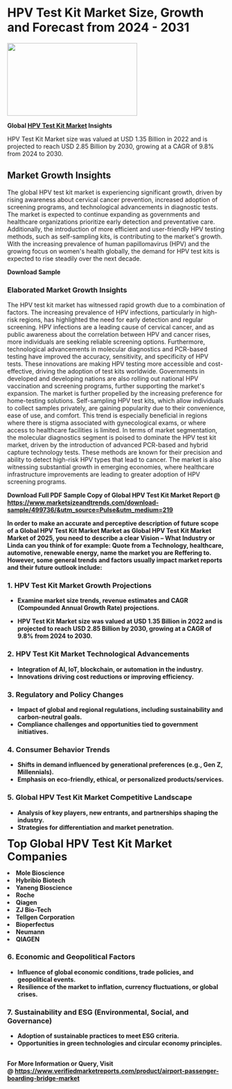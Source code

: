 <H1>HPV Test Kit Market Size, Growth and Forecast from 2024 - 2031</H1><img class="aligncenter size-medium wp-image-584254" src="https://thirdeyenews.in/wp-content/uploads/2024/09/Global-Market-Research-300x168.jpeg" alt="" width="300" height="168" /><p><strong>Global&nbsp;<a href="https://www.marketsizeandtrends.com/download-sample/499736/&amp;utm_source=Pulse&amp;utm_medium=219">HPV Test Kit Market</a> Insights</strong></p><p>HPV Test Kit Market size was valued at USD 1.35 Billion in 2022 and is projected to reach USD 2.85 Billion by 2030, growing at a CAGR of 9.8% from 2024 to 2030.</p><p><h2>Market Growth Insights</h2> The global HPV test kit market is experiencing significant growth, driven by rising awareness about cervical cancer prevention, increased adoption of screening programs, and technological advancements in diagnostic tests. The market is expected to continue expanding as governments and healthcare organizations prioritize early detection and preventative care. Additionally, the introduction of more efficient and user-friendly HPV testing methods, such as self-sampling kits, is contributing to the market's growth. With the increasing prevalence of human papillomavirus (HPV) and the growing focus on women's health globally, the demand for HPV test kits is expected to rise steadily over the next decade. <p><strong>Download Sample</strong></p> <h3>Elaborated Market Growth Insights</h3> The HPV test kit market has witnessed rapid growth due to a combination of factors. The increasing prevalence of HPV infections, particularly in high-risk regions, has highlighted the need for early detection and regular screening. HPV infections are a leading cause of cervical cancer, and as public awareness about the correlation between HPV and cancer rises, more individuals are seeking reliable screening options. Furthermore, technological advancements in molecular diagnostics and PCR-based testing have improved the accuracy, sensitivity, and specificity of HPV tests. These innovations are making HPV testing more accessible and cost-effective, driving the adoption of test kits worldwide. Governments in developed and developing nations are also rolling out national HPV vaccination and screening programs, further supporting the market's expansion. The market is further propelled by the increasing preference for home-testing solutions. Self-sampling HPV test kits, which allow individuals to collect samples privately, are gaining popularity due to their convenience, ease of use, and comfort. This trend is especially beneficial in regions where there is stigma associated with gynecological exams, or where access to healthcare facilities is limited. In terms of market segmentation, the molecular diagnostics segment is poised to dominate the HPV test kit market, driven by the introduction of advanced PCR-based and hybrid capture technology tests. These methods are known for their precision and ability to detect high-risk HPV types that lead to cancer. The market is also witnessing substantial growth in emerging economies, where healthcare infrastructure improvements are leading to greater adoption of HPV screening programs. <p><strong></p><p><span class=""><strong>Download Full PDF Sample Copy of Global HPV Test Kit Market Report</strong> @ <a href="https://www.marketsizeandtrends.com/download-sample/499736/&amp;utm_source=Pulse&amp;utm_medium=219" target="_blank">https://www.marketsizeandtrends.com/download-sample/499736/&amp;utm_source=Pulse&amp;utm_medium=219</a></span></p><p>In order to make an accurate and perceptive description of future scope of a Global&nbsp;HPV Test Kit Market Market as Global&nbsp;HPV Test Kit Market Market of 2025, you need to describe a clear Vision &ndash; What Industry or Linda can you think of for example: Quote from a Technology, healthcare, automotive, renewable energy, name the market you are Reffering to. However, some general trends and factors usually impact market reports and their future outlook include:</p><h3>1.&nbsp;<strong>HPV Test Kit Market Growth Projections</strong></h3><ul><li>Examine market size trends, revenue estimates and CAGR (Compounded Annual Growth Rate) projections.</li><li><p>HPV Test Kit Market size was valued at USD 1.35 Billion in 2022 and is projected to reach USD 2.85 Billion by 2030, growing at a CAGR of 9.8% from 2024 to 2030.</p></li></ul><h3>2.&nbsp;<strong>HPV Test Kit Market Technological Advancements</strong></h3><ul><li>Integration of AI, IoT, blockchain, or automation in the industry.</li><li>Innovations driving cost reductions or improving efficiency.</li></ul><h3>3.&nbsp;<strong>Regulatory and Policy Changes</strong></h3><ul><li>Impact of global and regional regulations, including sustainability and carbon-neutral goals.</li><li>Compliance challenges and opportunities tied to government initiatives.</li></ul><h3>4.&nbsp;<strong>Consumer Behavior Trends</strong></h3><ul><li>Shifts in demand influenced by generational preferences (e.g., Gen Z, Millennials).</li><li>Emphasis on eco-friendly, ethical, or personalized products/services.</li></ul><h3>5.&nbsp;<strong>Global HPV Test Kit Market Competitive Landscape</strong></h3><ul><li>Analysis of key players, new entrants, and partnerships shaping the industry.</li><li>Strategies for differentiation and market penetration.</li></ul><p data-pm-slice="1 1 []"><span style="color: inherit; font-family: inherit; font-size: 25px;">Top Global HPV Test Kit Market Companies</span></p><div class="" data-test-id=""><p><li>Mole Bioscience</li><li> Hybribio Biotech</li><li> Yaneng Bioscience</li><li> Roche</li><li> Qiagen</li><li> ZJ Bio-Tech</li><li> Tellgen Corporation</li><li> Bioperfectus</li><li> Neumann</li><li> QIAGEN</li></p></div><h3>6.&nbsp;<strong>Economic and Geopolitical Factors</strong></h3><ul><li>Influence of global economic conditions, trade policies, and geopolitical events.</li><li>Resilience of the market to inflation, currency fluctuations, or global crises.</li></ul><h3>7.&nbsp;<strong>Sustainability and ESG (Environmental, Social, and Governance)</strong></h3><ul><li>Adoption of sustainable practices to meet ESG criteria.</li><li>Opportunities in green technologies and circular economy principles.</li></ul><h2><strong style="font-size: 14px;">For More Information or Query, Visit @&nbsp;</strong><a style="background-color: #ffffff; font-size: 14px;" href="https://www.marketsizeandtrends.com/report/hpv-test-kit-market/" target="_blank">https://www.verifiedmarketreports.com/product/airport-passenger-boarding-bridge-market</a></h2>
